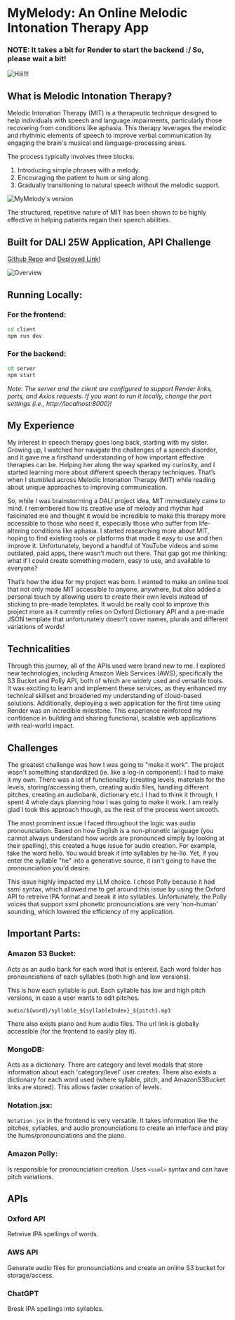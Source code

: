 # MyMelody: An Online Melodic Intonation Therapy App
### NOTE: It takes a bit for Render to start the backend :/ So, please wait a bit! 

![Hiii!!!](https://youtu.be/opj-dYy8WL8)

## What is Melodic Intonation Therapy?

Melodic Intonation Therapy (MIT) is a therapeutic technique designed to help individuals with speech and language impairments, particularly those recovering from conditions like aphasia. This therapy leverages the melodic and rhythmic elements of speech to improve verbal communication by engaging the brain's musical and language-processing areas. 

The process typically involves three blocks:  
1. Introducing simple phrases with a melody.  
2. Encouraging the patient to hum or sing along.  
3. Gradually transitioning to natural speech without the melodic support.  

![MyMelody's version](https://youtu.be/lY08cXfHfKY)

The structured, repetitive nature of MIT has been shown to be highly effective in helping patients regain their speech abilities.

## Built for DALI 25W Application, API Challenge

[Github Repo](https://github.com/aslitavasli/MyMelody.git) and 
[Deployed Link!](http://mymelody-3sak.onrender.com)


![Overview](https://youtu.be/EoflLgZ2SbY)


## Running Locally:

### For the frontend:
```bash
cd client
npm run dev
```

### For the backend:
```bash
cd server
npm start
```

*Note: The server and the client are configured to support Render links, ports, and Axios requests. If you want to run it locally, change the port settings (i.e., http://localhost:8000)!*


## My Experience

My interest in speech therapy goes long back, starting with my sister. Growing up, I watched her navigate the challenges of a speech disorder, and it gave me a firsthand understanding of how important effective therapies can be. Helping her along the way sparked my curiosity, and I started learning more about different speech therapy techniques. That’s when I stumbled across Melodic Intonation Therapy (MIT) while reading about unique approaches to improving communication.

So, while I was brainstorming a DALI project idea, MIT immediately came to mind. I remembered how its creative use of melody and rhythm had fascinated me and thought it would be incredible to make this therapy more accessible to those who need it, especially those who suffer from life-altering conditions like aphasia. I started researching more about MIT, hoping to find existing tools or platforms that made it easy to use and then improve it. Unfortunately, beyond a handful of YouTube videos and some outdated, paid apps, there wasn’t much out there. That gap got me thinking: what if I could create something modern, easy to use, and available to everyone?

That’s how the idea for my project was born. I wanted to make an online tool that not only made MIT accessible to anyone, anywhere, but also added a personal touch by allowing users to create their own levels instead of sticking to pre-made templates. It would be really cool to improve this project more as it currently relies on Oxford Dictionary API and a pre-made JSON template that unfortunately doesn't cover names, plurals and different variations of words!

## Technicalities

Through this journey, all of the APIs used were brand new to me. I explored new technologies, including Amazon Web Services (AWS), specifically the S3 Bucket and Polly API, both of which are widely used and versatile tools. It was exciting to learn and implement these services, as they enhanced my technical skillset and broadened my understanding of cloud-based solutions. Additionally, deploying a web application for the first time using Render was an incredible milestone. This experience reinforced my confidence in building and sharing functional, scalable web applications with real-world impact.


## Challenges

The greatest challenge was how I was going to "make it work". The project wasn't something standardized (ie. like a log-in component): I had to make it my own. There was a lot of functionality (creating levels, materials for the levels, storing/accessing them, creating audio files, handling different pitches, creating an audiobank, dictionary etc.) I had to think it through, I spent 4 whole days planning how I was going to make it work. I am really glad I took this approach though, as the rest of the process went smooth. 

The most prominent issue I faced throughout the logic was audio pronounciation. Based on how English is a non-phonetic language (you cannot always understand how words are pronounced simply by looking at their spelling), this created a huge issue for audio creation. For example, take the word hello. You would break it into syllables by he-llo. Yet, if you enter the syllable "he" into 
a generative source, it isn't going to have the pronounciation you'd desire. 

This issue highly impacted my LLM choice. I chose Polly because it had ssml syntax, which allowed me to get around this issue by using the Oxford API to retreive IPA format and break it into syllables. Unfortunately, the Polly voices that support ssml phonetic pronounciations are very 'non-human' sounding, which lowered the efficiency of my application.


## Important Parts:

### Amazon S3 Bucket: 
Acts as an audio bank for each word that is entered. Each word folder has pronounciations of each syllables (both high and low versions).

This is how each syllable is put. Each syllable has low and high pitch versions, in case a user wants to edit pitches.

```audio/${word}/syllable_${syllableIndex}_${pitch}.mp3```

There also exists piano and hum audio files. The url link is globally accessible (for the frontend to easily play it). 

### MongoDB:

Acts as a dictionary.
There are category and level modals that store information about each 'category/level' user creates.
There also exists a dictionary for each word used (where syllable, pitch, and AmazonS3Bucket links are stored).
This allows faster creation of levels.


### Notation.jsx:

```Notation.jsx``` in the frontend is very versatile. It takes information like the pitches, syllables, and audio pronounciations to create an interface and play the hums/pronounciations and the piano.


### Amazon Polly:

Is responsible for pronounciation creation. Uses ```<ssml>``` syntax and can have pitch variations.


## APIs


### Oxford API

Retreive IPA spellings of words.


### AWS API

Generate audio files for pronounciations and create an online S3 bucket for storage/access.


### ChatGPT
Break IPA spellings into syllables.

